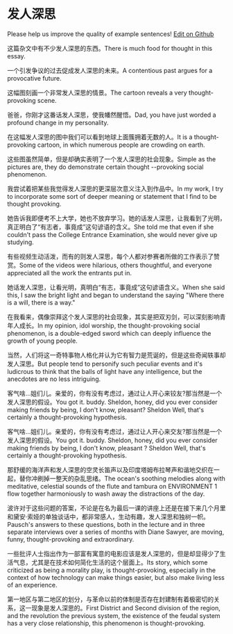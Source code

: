 # 发人深思

Please help us improve the quality of example sentences! [Edit on Github](https://github.com/jiyushe/jiyu-example-sentence-source/blob/main/chinese/farenshensi.md)

<p><span class="chinese">这篇杂文中有不少发人深思的东西。</span><span class="english">There is much food for thought in this essay.</span></p>

<p><span class="chinese">一个引发争议的过去促成发人深思的未来。</span><span class="english">A contentious past argues for a provocative future.</span></p>

<p><span class="chinese">这幅图刻画一个非常发人深思的情景。</span><span class="english">The cartoon reveals a very thought-provoking scene.</span></p>

<p><span class="chinese">爸爸，你刚才这番话发人深思，使我幡然醒悟。</span><span class="english">Dad, you have just worded a profound change in my personality.</span></p>

<p><span class="chinese">在这幅发人深思的图中我们可以看到地球上面簇拥着无数的人。</span><span class="english">It is a thought-provoking cartoon, in which numerous people are crowding on earth.</span></p>

<p><span class="chinese">这些图虽然简单，但是却确实表明了一个发人深思的社会现象。</span><span class="english">Simple as the pictures are, they do demonstrate certain thought --provoking social phenomenon.</span></p>

<p><span class="chinese">我尝试着把某些我觉得发人深思的更深层次意义注入到作品中。</span><span class="english">In my work, I try to incorporate some sort of deeper meaning or statement that I find to be thought provoking.</span></p>

<p><span class="chinese">她告诉我即便考不上大学，她也不放弃学习。她的话发人深思，让我看到了光明，真正明白了“有志者，事竟成”这句谚语的含义。</span><span class="english">She told me that even if she couldn't pass the College Entrance Examination, she would never give up studying.</span></p>

<p><span class="chinese">有些视频生动活泼，而有的则发人深思，每个人都对参赛者所做的工作表示了赞赏。</span><span class="english">Some of the videos were hilarious, others thoughtful, and everyone appreciated all the work the entrants put in.</span></p>

<p><span class="chinese">她话发人深思，让看光明，真明白“有志，事竟成”这句谚语含义。</span><span class="english">When she said this, I saw the bright light and began to understand the saying "Where there is a will, there is a way."</span></p>

<p><span class="chinese">在我看来，偶像崇拜这个发人深思的社会现象，其实是把双刃剑，可以深刻影响青年人成长。</span><span class="english">In my opinion, idol worship, the thought-provoking social phenomenon, is a double-edged sword which can deeply influence the growth of young people.</span></p>

<p><span class="chinese">当然，人们将这一奇特事物人格化并认为它有智力是荒诞的，但是这些奇闻轶事却发人深思。</span><span class="english">But people tend to personify such peculiar events and it's ludicrous to think that the balls of light have any intelligence, but the anecdotes are no less intriguing.</span></p>

<p><span class="chinese">客气啥…姐们儿。亲爱的，你有没有考虑过，通过让人开心来铰友?那当然是一个发人深思的假设。</span><span class="english">You got it. buddy. Sheldon, honey, did you ever consider making friends by being, I don't know, pleasant? Sheldon Well, that's certainly a thought-provoking hypothesis.</span></p>

<p><span class="chinese">客气啥…姐们儿。亲爱的，你有没有考虑过，通过让人开心来交友?那当然是一个发人深思的假设。</span><span class="english">You got it. buddy. Sheldon, honey, did you ever consider making friends by being, I don't know, pleasant ? Sheldon Well, that's certainly a thought-provoking hypothesis.</span></p>

<p><span class="chinese">那舒缓的海洋声和发人深思的空灵长笛声以及印度塔姆布拉琴声和谐地交织在一起，替你冲刷掉一整天的杂乱思绪。</span><span class="english">The ocean's soothing melodies along with meditative, celestial sounds of the flute and tambura on ENVIRONMENT 1 flow together harmoniously to wash away the distractions of the day.</span></p>

<p><span class="chinese">波许对于这些问题的答案，不论是在名为最后一课的讲座上还是在接下来几个月里和黛安·索娅的单独谈话中，都非常感人，生动有趣，发人深思和独树一帜。</span><span class="english">Pausch's answers to these questions, both in the lecture and in three separate interviews over a series of months with Diane Sawyer, are moving, funny, thought-provoking and extraordinary.</span></p>

<p><span class="chinese">一些批评人士指出作为一部富有寓意的电影应该是发人深思的，但是却显得少了生活气息，尤其是在技术如何简化生活的这个层面上。</span><span class="english">Its story, which some criticized as being a morality play, is thought-provoking, especially in the context of how technology can make things easier, but also make living less of an experience.</span></p>

<p><span class="chinese">第一地区与第二地区的划分，与革命以前的体制是否存在封建制有着极密切的关系，这一现象是发人深思的。</span><span class="english">First District and Second division of the region, and the revolution the previous system, the existence of the feudal system has a very close relationship, this phenomenon is thought-provoking.</span></p>

